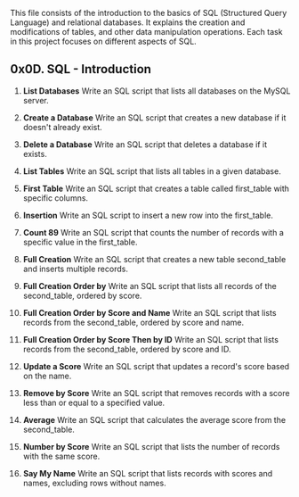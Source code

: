 This file consists of the introduction to the basics of SQL (Structured Query Language) and relational databases. It explains the creation and modifications of tables, and other data manipulation operations. Each task in this project focuses on different aspects of SQL.

## 0x0D. SQL - Introduction

1. **List Databases**
   Write an SQL script that lists all databases on the MySQL server.

2. **Create a Database**
   Write an SQL script that creates a new database if it doesn't already exist.

3. **Delete a Database**
   Write an SQL script that deletes a database if it exists.

4. **List Tables**
   Write an SQL script that lists all tables in a given database.

5. **First Table**
   Write an SQL script that creates a table called first_table with specific columns.

6. **Insertion**
   Write an SQL script to insert a new row into the first_table.

7. **Count 89**
   Write an SQL script that counts the number of records with a specific value in the first_table.

8. **Full Creation**
   Write an SQL script that creates a new table second_table and inserts multiple records.

9. **Full Creation Order by**
   Write an SQL script that lists all records of the second_table, ordered by score.

10. **Full Creation Order by Score and Name**
    Write an SQL script that lists records from the second_table, ordered by score and name.

11. **Full Creation Order by Score Then by ID**
    Write an SQL script that lists records from the second_table, ordered by score and ID.

12. **Update a Score**
    Write an SQL script that updates a record's score based on the name.

13. **Remove by Score**
    Write an SQL script that removes records with a score less than or equal to a specified value.

14. **Average**
    Write an SQL script that calculates the average score from the second_table.

15. **Number by Score**
    Write an SQL script that lists the number of records with the same score.

16. **Say My Name**
    Write an SQL script that lists records with scores and names, excluding rows without names.

